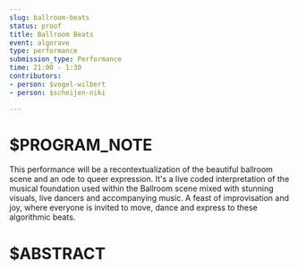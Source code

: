 ```yaml
---
slug: ballroom-beats
status: proof
title: Ballroom Beats
event: algorave
type: performance
submission_type: Performance
time: 21:00 - 1:30
contributors:
- person: $vogel-wilbert
- person: $scheijen-niki

---
```


# $PROGRAM_NOTE

This performance will be a recontextualization of the beautiful ballroom scene and an ode
to queer expression. It's a live coded interpretation of the musical foundation used within
the Ballroom scene mixed with stunning visuals, live dancers and accompanying music. A
feast of improvisation and joy, where everyone is invited to move, dance and express to
these algorithmic beats.

# $ABSTRACT



